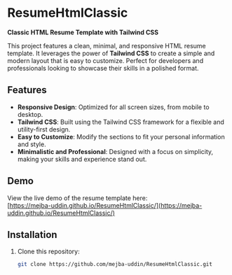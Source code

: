 # ResumeHtmlClassic

**Classic HTML Resume Template with Tailwind CSS**

This project features a clean, minimal, and responsive HTML resume template. It leverages the power of **Tailwind CSS** to create a simple and modern layout that is easy to customize. Perfect for developers and professionals looking to showcase their skills in a polished format.

## Features
- **Responsive Design**: Optimized for all screen sizes, from mobile to desktop.
- **Tailwind CSS**: Built using the Tailwind CSS framework for a flexible and utility-first design.
- **Easy to Customize**: Modify the sections to fit your personal information and style.
- **Minimalistic and Professional**: Designed with a focus on simplicity, making your skills and experience stand out.

## Demo

View the live demo of the resume template here:  
[https://mejba-uddin.github.io/ResumeHtmlClassic/](https://mejba-uddin.github.io/ResumeHtmlClassic/)

## Installation

1. Clone this repository:
   ```bash
   git clone https://github.com/mejba-uddin/ResumeHtmlClassic.git
